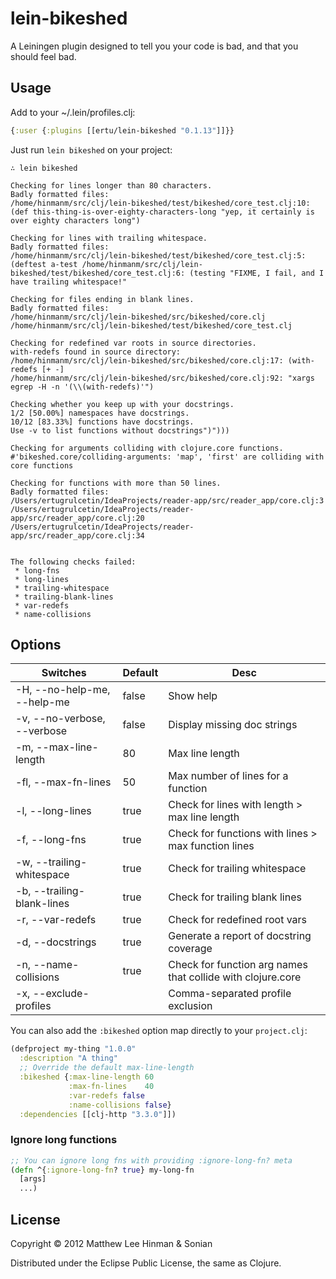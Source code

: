# lein-bikeshed

A Leiningen plugin designed to tell you your code is bad, and that you
should feel bad.

## Usage

Add to your ~/.lein/profiles.clj:

```clojure
{:user {:plugins [[ertu/lein-bikeshed "0.1.13"]]}}
```

Just run `lein bikeshed` on your project:

```
∴ lein bikeshed

Checking for lines longer than 80 characters.
Badly formatted files:
/home/hinmanm/src/clj/lein-bikeshed/test/bikeshed/core_test.clj:10:(def this-thing-is-over-eighty-characters-long "yep, it certainly is over eighty characters long")

Checking for lines with trailing whitespace.
Badly formatted files:
/home/hinmanm/src/clj/lein-bikeshed/test/bikeshed/core_test.clj:5:(deftest a-test /home/hinmanm/src/clj/lein-bikeshed/test/bikeshed/core_test.clj:6: (testing "FIXME, I fail, and I have trailing whitespace!"

Checking for files ending in blank lines.
Badly formatted files:
/home/hinmanm/src/clj/lein-bikeshed/src/bikeshed/core.clj
/home/hinmanm/src/clj/lein-bikeshed/test/bikeshed/core_test.clj

Checking for redefined var roots in source directories.
with-redefs found in source directory:
/home/hinmanm/src/clj/lein-bikeshed/src/bikeshed/core.clj:17: (with-redefs [+ -]
/home/hinmanm/src/clj/lein-bikeshed/src/bikeshed/core.clj:92: "xargs egrep -H -n '(\\(with-redefs)'")

Checking whether you keep up with your docstrings.
1/2 [50.00%] namespaces have docstrings.
10/12 [83.33%] functions have docstrings.
Use -v to list functions without docstrings")")))

Checking for arguments colliding with clojure.core functions.
#'bikeshed.core/colliding-arguments: 'map', 'first' are colliding with core functions

Checking for functions with more than 50 lines.
Badly formatted files:
/Users/ertugrulcetin/IdeaProjects/reader-app/src/reader_app/core.clj:3
/Users/ertugrulcetin/IdeaProjects/reader-app/src/reader_app/core.clj:20
/Users/ertugrulcetin/IdeaProjects/reader-app/src/reader_app/core.clj:34


The following checks failed:
 * long-fns
 * long-lines
 * trailing-whitespace
 * trailing-blank-lines
 * var-redefs
 * name-collisions

```

## Options

| Switches                    | Default | Desc                        |
| --------------------------- | ------- | --------------------------- |
| -H, --no-help-me, --help-me | false   | Show help                   |
| -v, --no-verbose, --verbose | false   | Display missing doc strings |
| -m, --max-line-length       | 80      | Max line length             |
| -fl, --max-fn-lines       | 50      | Max number of lines for a function             |
| -l, --long-lines            | true    | Check for lines with length > max line length |
| -f, --long-fns            | true    | Check for functions with lines > max function lines |
| -w, --trailing-whitespace   | true    | Check for trailing whitespace |
| -b, --trailing-blank-lines  | true    | Check for trailing blank lines |
| -r, --var-redefs            | true    | Check for redefined root vars |
| -d, --docstrings            | true    | Generate a report of docstring coverage |
| -n, --name-collisions       | true    | Check for function arg names that collide with clojure.core |
| -x, --exclude-profiles      |         | Comma-separated profile exclusion |

You can also add the `:bikeshed` option map directly to your `project.clj`:

```clj
(defproject my-thing "1.0.0"
  :description "A thing"
  ;; Override the default max-line-length
  :bikeshed {:max-line-length 60
             :max-fn-lines    40
             :var-redefs false
             :name-collisions false}
  :dependencies [[clj-http "3.3.0"]])
```

### Ignore long functions
```clj
;; You can ignore long fns with providing :ignore-long-fn? meta
(defn ^{:ignore-long-fn? true} my-long-fn 
  [args]
  ...)
```

## License

Copyright © 2012 Matthew Lee Hinman & Sonian

Distributed under the Eclipse Public License, the same as Clojure.
